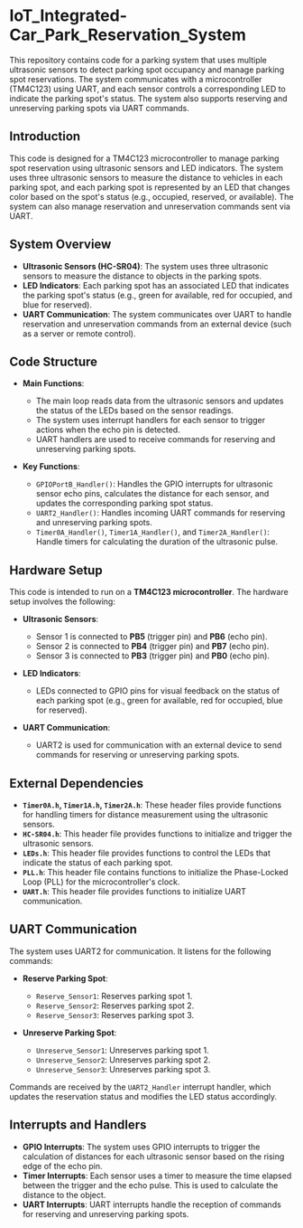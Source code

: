 # IoT_Integrated-Car_Park_Reservation_System

This repository contains code for a parking system that uses multiple ultrasonic sensors to detect parking spot occupancy and manage parking spot reservations. The system communicates with a microcontroller (TM4C123) using UART, and each sensor controls a corresponding LED to indicate the parking spot's status. The system also supports reserving and unreserving parking spots via UART commands.

## Introduction

This code is designed for a TM4C123 microcontroller to manage parking spot reservation using ultrasonic sensors and LED indicators. The system uses three ultrasonic sensors to measure the distance to vehicles in each parking spot, and each parking spot is represented by an LED that changes color based on the spot's status (e.g., occupied, reserved, or available). The system can also manage reservation and unreservation commands sent via UART.

## System Overview

- **Ultrasonic Sensors (HC-SR04)**: The system uses three ultrasonic sensors to measure the distance to objects in the parking spots.
- **LED Indicators**: Each parking spot has an associated LED that indicates the parking spot's status (e.g., green for available, red for occupied, and blue for reserved).
- **UART Communication**: The system communicates over UART to handle reservation and unreservation commands from an external device (such as a server or remote control).

## Code Structure

- **Main Functions**: 
  - The main loop reads data from the ultrasonic sensors and updates the status of the LEDs based on the sensor readings.
  - The system uses interrupt handlers for each sensor to trigger actions when the echo pin is detected.
  - UART handlers are used to receive commands for reserving and unreserving parking spots.
  
- **Key Functions**:
  - `GPIOPortB_Handler()`: Handles the GPIO interrupts for ultrasonic sensor echo pins, calculates the distance for each sensor, and updates the corresponding parking spot status.
  - `UART2_Handler()`: Handles incoming UART commands for reserving and unreserving parking spots.
  - `Timer0A_Handler()`, `Timer1A_Handler()`, and `Timer2A_Handler()`: Handle timers for calculating the duration of the ultrasonic pulse.

## Hardware Setup

This code is intended to run on a **TM4C123 microcontroller**. The hardware setup involves the following:

- **Ultrasonic Sensors**: 
  - Sensor 1 is connected to **PB5** (trigger pin) and **PB6** (echo pin).
  - Sensor 2 is connected to **PB4** (trigger pin) and **PB7** (echo pin).
  - Sensor 3 is connected to **PB3** (trigger pin) and **PB0** (echo pin).
  
- **LED Indicators**: 
  - LEDs connected to GPIO pins for visual feedback on the status of each parking spot (e.g., green for available, red for occupied, blue for reserved).

- **UART Communication**: 
  - UART2 is used for communication with an external device to send commands for reserving or unreserving parking spots.

## External Dependencies

- **`Timer0A.h`, `Timer1A.h`, `Timer2A.h`**: These header files provide functions for handling timers for distance measurement using the ultrasonic sensors.
- **`HC-SR04.h`**: This header file provides functions to initialize and trigger the ultrasonic sensors.
- **`LEDs.h`**: This header file provides functions to control the LEDs that indicate the status of each parking spot.
- **`PLL.h`**: This header file contains functions to initialize the Phase-Locked Loop (PLL) for the microcontroller's clock.
- **`UART.h`**: This header file provides functions to initialize UART communication.

## UART Communication

The system uses UART2 for communication. It listens for the following commands:

- **Reserve Parking Spot**:
  - `Reserve_Sensor1`: Reserves parking spot 1.
  - `Reserve_Sensor2`: Reserves parking spot 2.
  - `Reserve_Sensor3`: Reserves parking spot 3.

- **Unreserve Parking Spot**:
  - `Unreserve_Sensor1`: Unreserves parking spot 1.
  - `Unreserve_Sensor2`: Unreserves parking spot 2.
  - `Unreserve_Sensor3`: Unreserves parking spot 3.

Commands are received by the `UART2_Handler` interrupt handler, which updates the reservation status and modifies the LED status accordingly.

## Interrupts and Handlers

- **GPIO Interrupts**: The system uses GPIO interrupts to trigger the calculation of distances for each ultrasonic sensor based on the rising edge of the echo pin.
- **Timer Interrupts**: Each sensor uses a timer to measure the time elapsed between the trigger and the echo pulse. This is used to calculate the distance to the object.
- **UART Interrupts**: UART interrupts handle the reception of commands for reserving and unreserving parking spots.


